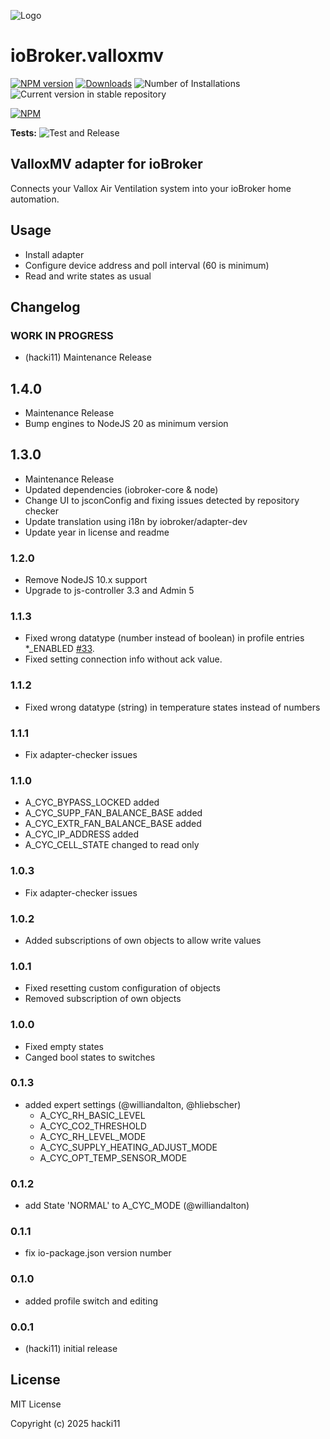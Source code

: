 ![Logo](admin/valloxmv.png)
# ioBroker.valloxmv

[![NPM version](https://img.shields.io/npm/v/iobroker.valloxmv.svg)](https://www.npmjs.com/package/iobroker.valloxmv)
[![Downloads](https://img.shields.io/npm/dm/iobroker.valloxmv.svg)](https://www.npmjs.com/package/iobroker.valloxmv)
![Number of Installations](https://iobroker.live/badges/valloxmv-installed.svg)
![Current version in stable repository](https://iobroker.live/badges/valloxmv-stable.svg)

[![NPM](https://nodei.co/npm/iobroker.valloxmv.png?downloads=true)](https://nodei.co/npm/iobroker.valloxmv/)

**Tests:** ![Test and Release](https://github.com/hacki11/ioBroker.valloxmv/workflows/Test%20and%20Release/badge.svg)

## ValloxMV adapter for ioBroker

Connects your Vallox Air Ventilation system into your ioBroker home automation.

## Usage
* Install adapter
* Configure device address and poll interval (60 is minimum)
* Read and write states as usual

## Changelog
<!--
    Placeholder for the next version (at the beginning of the line):
    ### **WORK IN PROGRESS**
-->

### **WORK IN PROGRESS**
* (hacki11) Maintenance Release

## 1.4.0
* Maintenance Release
* Bump engines to NodeJS 20 as minimum version

## 1.3.0
* Maintenance Release
* Updated dependencies (iobroker-core & node)
* Change UI to jsconConfig and fixing issues detected by repository checker
* Update translation using i18n by iobroker/adapter-dev
* Update year in license and readme

### 1.2.0
* Remove NodeJS 10.x support
* Upgrade to js-controller 3.3 and Admin 5

### 1.1.3
* Fixed wrong datatype (number instead of boolean) in profile entries *_ENABLED [#33](https://github.com/hacki11/ioBroker.valloxmv/issues/33).
* Fixed setting connection info without ack value.

### 1.1.2
* Fixed wrong datatype (string) in temperature states instead of numbers

### 1.1.1
* Fix adapter-checker issues

### 1.1.0
* A_CYC_BYPASS_LOCKED added
* A_CYC_SUPP_FAN_BALANCE_BASE added
* A_CYC_EXTR_FAN_BALANCE_BASE added
* A_CYC_IP_ADDRESS added
* A_CYC_CELL_STATE changed to read only

### 1.0.3
* Fix adapter-checker issues

### 1.0.2
* Added subscriptions of own objects to allow write values

### 1.0.1 
* Fixed resetting custom configuration of objects
* Removed subscription of own objects

### 1.0.0
* Fixed empty states
* Canged bool states to switches

### 0.1.3
* added expert settings (@williandalton, @hliebscher)
  * A_CYC_RH_BASIC_LEVEL
  * A_CYC_CO2_THRESHOLD
  * A_CYC_RH_LEVEL_MODE
  * A_CYC_SUPPLY_HEATING_ADJUST_MODE
  * A_CYC_OPT_TEMP_SENSOR_MODE

### 0.1.2
* add State 'NORMAL' to A_CYC_MODE (@williandalton)

### 0.1.1
* fix io-package.json version number

### 0.1.0
* added profile switch and editing

### 0.0.1
* (hacki11) initial release

## License
MIT License

Copyright (c) 2025 hacki11